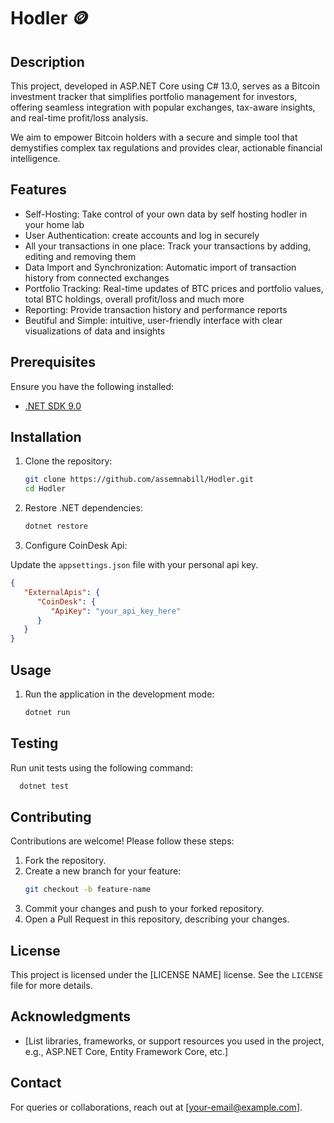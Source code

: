 # Hodler 🪙

## Description

This project, developed in ASP.NET Core using C# 13.0, serves as
a Bitcoin investment tracker that simplifies portfolio management for investors, offering seamless integration with popular exchanges, tax-aware insights, and real-time profit/loss analysis. 

We aim to empower Bitcoin holders with a secure and simple tool that demystifies complex tax regulations and provides clear, actionable financial intelligence.

## Features

- Self-Hosting: Take control of your own data by self hosting hodler in your home lab
- User Authentication: create accounts and log in securely
- All your transactions in one place: Track your transactions by adding, editing and removing them
- Data Import and Synchronization: Automatic import of transaction history from connected exchanges
- Portfolio Tracking: Real-time updates of BTC prices and portfolio values, total BTC holdings, overall profit/loss and much more
- Reporting: Provide transaction history and performance reports
- Beutiful and Simple: intuitive, user-friendly interface with clear visualizations of data and insights

## Prerequisites

Ensure you have the following installed:

- [.NET SDK 9.0](https://dotnet.microsoft.com/download)

## Installation

1. Clone the repository:
    ```bash
    git clone https://github.com/assemnabill/Hodler.git
    cd Hodler
    ```
2. Restore .NET dependencies:
    ```bash
    dotnet restore
    ```
3. Configure CoinDesk Api:

Update the `appsettings.json` file with your personal api key.
```json
{
   "ExternalApis": {
      "CoinDesk": {
         "ApiKey": "your_api_key_here"
      }
   }
}
```

## Usage

1. Run the application in the development mode:
    ```bash
    dotnet run
    ```

## Testing
Run unit tests using the following command:

```bash
  dotnet test
```

## Contributing

Contributions are welcome! Please follow these steps:

1. Fork the repository.
2. Create a new branch for your feature:
    ```bash
    git checkout -b feature-name
    ```
3. Commit your changes and push to your forked repository.
4. Open a Pull Request in this repository, describing your changes.

## License

This project is licensed under the [LICENSE NAME] license. See the `LICENSE` file for more details.

## Acknowledgments

- [List libraries, frameworks, or support resources you used in the project, e.g., ASP.NET Core, Entity Framework Core, etc.]

## Contact

For queries or collaborations, reach out at [your-email@example.com].
